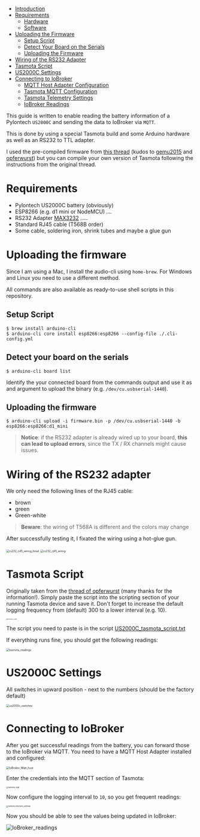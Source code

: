 - [Introduction](#introduction)
- [Requirements](#requirements)
  - [Hardware](#hardware)
  - [Software](#software)
- [Uploading the Firmware](#uploading-the-firmware)
  - [Setup Script](#setup-script)
  - [Detect Your Board on the Serials](#detect-your-board-on-the-serials)
  - [Uploading the Firmware](#uploading-the-firmware-1)
- [Wiring of the RS232 Adapter](#wiring-of-the-rs232-adapter)
- [Tasmota Script](#tasmota-script)
- [US2000C Settings](#us2000c-settings)
- [Connecting to IoBroker](#connecting-to-iobroker)
  - [MQTT Host Adapter Configuration](#mqtt-host-adapter-configuration)
  - [Tasmota MQTT Configuration](#tasmota-mqtt-configuration)
  - [Tasmota Telemetry Settings](#tasmota-telemetry-settings)
  - [IoBroker Readings](#iobroker-readings)

This guide is written to enable reading the battery information of a Pylontech `US2000C` and sending the data to IoBroker via `MQTT`. 

This is done by using a special Tasmota build and some Arduino hardware as well as an RS232 to TTL adapter.

I used the pre-compiled firmware from [this thread](https://forum.creationx.de/forum/index.php?thread/3526-pylontech-us2000-mit-tasmota-auslesen/&pageNo=1) (kudos to [gemu2015](https://forum.creationx.de/index.php?user/1660-gemu2015/)  and [opferwurst](https://forum.creationx.de/index.php?user/1593-opferwurst/)) but you can compile your own version of Tasmota following the instructions from the original thread.

# Requirements

- Pylontech US2000C battery (obviously)
- ESP8266 (e.g. d1 mini or NodeMCU)
  <img src="resources/d1mini.png" alt="d1mini" style="zoom:25%;" />
- RS232 Adapter [MAX3232](https://www.amazon.de/dp/B09DYDFZRW)
  <img src="resources/rs232max.png" alt="rs232max" style="zoom:25%;" />
- Standard RJ45 cable (T568B order)
- Some cable, soldering iron, shrink tubes and maybe a glue gun

# Uploading the firmware

Since I am using a Mac, I install the audio-cli using `home-brew`. For Windows and Linux you need to use a different method.

All commands are also available as ready-to-use shell scripts in this repository.

## Setup Script

```shell
$ brew install arduino-cli
$ arduino-cli core install esp8266:esp8266 --config-file ./.cli-config.yml
```

## Detect your board on the serials

```shell
$ arduino-cli board list
```

Identify the your connected board from the commands output and use it as and argument to upload the binary (e.g. `/dev/cu.usbserial-1440`).

## Uploading the firmware

```shell
$ arduino-cli upload -i firmware.bin -p /dev/cu.usbserial-1440 -b esp8266:esp8266:d1_mini
```

> **Notice**: if the RS232 adapter is already wired up to your board, **this can lead to upload errors**, since the TX / RX channels might cause issues.

# Wiring of the RS232 adapter

We only need the following lines of the RJ45 cable:

- brown
- green
- Green-white

> **Beware**: the wiring of T568A is different and the colors may change 

After successfully testing it, I fixated the wiring using a hot-glue gun.

<img src="resources/rs232_rj45_wiring_head.png" alt="rs232_rj45_wiring_head" style="zoom:50%;" />

<img src="resources/rs232_rj45_wiring.png" alt="rs232_rj45_wiring" style="zoom:50%;" />



# Tasmota Script

Originally taken from the [thread of opferwurst](https://forum.creationx.de/forum/index.php?thread/3526-pylontech-us2000-mit-tasmota-auslesen/) (many thanks for the information!).  Simply paste the script into the scripting section of your running Tasmota device and save it. Don't forget to increase the default logging frequency from (default) 300 to a lower interval (e.g. 10).

<img src="resources/tasmota_script.png" alt="tasmota_script" style="zoom:25%;" />

The script you need to paste is in the script [US2000C_tasmota_script.txt](US2000C_tasmota_script.txt) 

If everything runs fine, you should get the following readings:

<img src="resources/tasmota_readings.png" alt="tasmota_readings" style="zoom:50%;" />

# US2000C Settings

All switches in upward position - next to the numbers (should be the factory default)

<img src="resources/us2000c_switches.png" alt="us2000c_switches" style="zoom:50%;" />

# Connecting to IoBroker

After you get successful readings from the battery, you can forward those to the IoBroker via MQTT. You need to have a MQTT Host Adapter installed and configured:

<img src="resources/IoBroker_Mqtt_host.png" alt="IoBroker_Mqtt_host" style="zoom:50%;" />

Enter the credentials into the MQTT section of Tasmota:

<img src="resources/tasmota_mqtt.png" alt="tasmota_mqtt" style="zoom: 33%;" />

Now configure the logging interval to `10`, so you get frequent readings:

<img src="resources/tasmota_telemetry_settings.png" alt="tasmota_telemetry_settings" style="zoom: 33%;" />

Now you should be able to see the values being updated in IoBroker:

![IoBroker_readings](resources/IoBroker_readings.png)